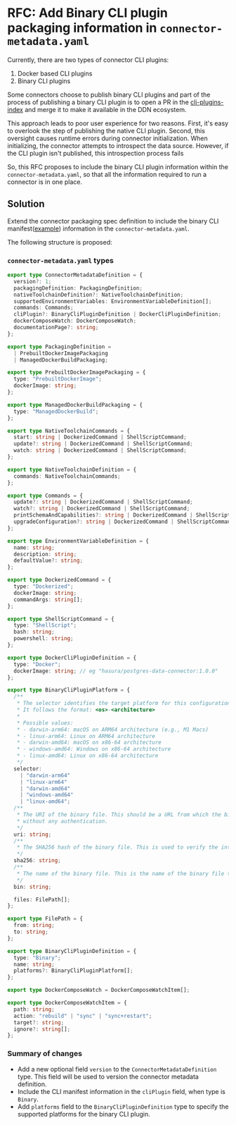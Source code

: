 # RFC: Add Binary CLI plugin packaging information in `connector-metadata.yaml`

Currently, there are two types of connector CLI plugins:

1. Docker based CLI plugins
2. Binary CLI plugins

Some connectors choose to publish binary CLI plugins and part of the process of publishing a binary CLI plugin is to open a PR in the [cli-plugins-index](https://github.com/hasura/cli-plugins-index) and merge it to make it available in the DDN ecosystem.

This approach leads to poor user experience for two reasons. First, it's easy
to overlook the step of publishing the native CLI plugin. Second, this oversight
causes runtime errors during connector initialization. When initializing, the
connector attempts to introspect the data source. However, if the CLI plugin
isn't published, this introspection process fails

So, this RFC proposes to include the binary CLI plugin information within the `connector-metadata.yaml`,
so that all the information required to run a connector is in one place.

## Solution

Extend the connector packaging spec definition to include the binary CLI manifest([example](https://github.com/hasura/cli-plugins-index/blob/master/plugins/ndc-go/v1.4.0/manifest.yaml)) information in the `connector-metadata.yaml`.

The following structure is proposed:


### `connector-metadata.yaml` types

```typescript
export type ConnectorMetadataDefinition = {
  version?: 1;
  packagingDefinition: PackagingDefinition;
  nativeToolchainDefinition?: NativeToolchainDefinition;
  supportedEnvironmentVariables: EnvironmentVariableDefinition[];
  commands: Commands;
  cliPlugin?: BinaryCliPluginDefinition | DockerCliPluginDefinition;
  dockerComposeWatch: DockerComposeWatch;
  documentationPage?: string;
};

export type PackagingDefinition =
  | PrebuiltDockerImagePackaging
  | ManagedDockerBuildPackaging;

export type PrebuiltDockerImagePackaging = {
  type: "PrebuiltDockerImage";
  dockerImage: string;
};

export type ManagedDockerBuildPackaging = {
  type: "ManagedDockerBuild";
};

export type NativeToolchainCommands = {
  start: string | DockerizedCommand | ShellScriptCommand;
  update?: string | DockerizedCommand | ShellScriptCommand;
  watch: string | DockerizedCommand | ShellScriptCommand;
};

export type NativeToolchainDefinition = {
  commands: NativeToolchainCommands;
};

export type Commands = {
  update?: string | DockerizedCommand | ShellScriptCommand;
  watch?: string | DockerizedCommand | ShellScriptCommand;
  printSchemaAndCapabilities?: string | DockerizedCommand | ShellScriptCommand;
  upgradeConfiguration?: string | DockerizedCommand | ShellScriptCommand;
};

export type EnvironmentVariableDefinition = {
  name: string;
  description: string;
  defaultValue?: string;
};

export type DockerizedCommand = {
  type: "Dockerized";
  dockerImage: string;
  commandArgs: string[];
};

export type ShellScriptCommand = {
  type: "ShellScript";
  bash: string;
  powershell: string;
};

export type DockerCliPluginDefinition = {
  type: "Docker";
  dockerImage: string; // eg "hasura/postgres-data-connector:1.0.0"
};

export type BinaryCliPluginPlatform = {
  /**
   * The selector identifies the target platform for this configuration.
   * It follows the format: <os>-<architecture>
   *
   * Possible values:
   * - darwin-arm64: macOS on ARM64 architecture (e.g., M1 Macs)
   * - linux-arm64: Linux on ARM64 architecture
   * - darwin-amd64: macOS on x86-64 architecture
   * - windows-amd64: Windows on x86-64 architecture
   * - linux-amd64: Linux on x86-64 architecture
   */
  selector:
    | "darwin-arm64"
    | "linux-arm64"
    | "darwin-amd64"
    | "windows-amd64"
    | "linux-amd64";
  /**
   * The URI of the binary file. This should be a URL from which the binary can be downloaded,
   * without any authentication.
   */
  uri: string;
  /**
   * The SHA256 hash of the binary file. This is used to verify the integrity of the downloaded binary.
   */
  sha256: string;
  /**
   * The name of the binary file. This is the name of the binary file that will be placed in the bin directory.
   */
  bin: string;

  files: FilePath[];
};

export type FilePath = {
  from: string;
  to: string;
};

export type BinaryCliPluginDefinition = {
  type: "Binary";
  name: string;
  platforms?: BinaryCliPluginPlatform[];
};

export type DockerComposeWatch = DockerComposeWatchItem[];

export type DockerComposeWatchItem = {
  path: string;
  action: "rebuild" | "sync" | "sync+restart";
  target?: string;
  ignore?: string[];
};
```


### Summary of changes

- Add a new optional field `version` to the `ConnectorMetadataDefinition` type. This field will be used to version the connector metadata definition.
- Include the CLI manifest information in the `cliPlugin` field, when type is `Binary`.
- Add `platforms` field to the `BinaryCliPluginDefinition` type to specify the supported platforms for the binary CLI plugin.
